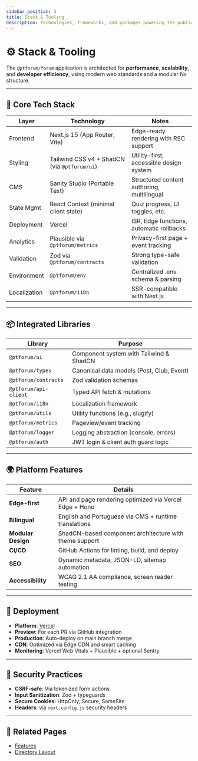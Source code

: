 ```yaml
---
sidebar_position: 3
title: Stack & Tooling
description: Technologies, frameworks, and packages powering the public website
---
```


# ⚙️ Stack & Tooling

The `@ptforum/forum` application is architected for **performance**, **scalability**, and **developer efficiency**, using modern web standards and a modular Nx structure.

---

## 🧰 Core Tech Stack

| **Layer**       | **Technology**                         | **Notes**                                  |
|------------------|----------------------------------------|---------------------------------------------|
| Frontend         | Next.js 15 (App Router, Vite)          | Edge-ready rendering with RSC support       |
| Styling          | Tailwind CSS v4 + ShadCN (via `@ptforum/ui`) | Utility-first, accessible design system     |
| CMS              | Sanity Studio (Portable Text)          | Structured content authoring, multilingual  |
| State Mgmt       | React Context (minimal client state)   | Quiz progress, UI toggles, etc.             |
| Deployment       | Vercel                                  | ISR, Edge functions, automatic rollbacks    |
| Analytics        | Plausible via `@ptforum/metrics`       | Privacy-first page + event tracking         |
| Validation       | Zod via `@ptforum/contracts`           | Strong type-safe validation                 |
| Environment      | `@ptforum/env`                         | Centralized .env schema & parsing           |
| Localization     | `@ptforum/i18n`                        | SSR-compatible with Next.js                 |

---

## 📦 Integrated Libraries

| **Library**            | **Purpose**                          |
|------------------------|--------------------------------------|
| `@ptforum/ui`          | Component system with Tailwind & ShadCN |
| `@ptforum/types`       | Canonical data models (Post, Club, Event) |
| `@ptforum/contracts`   | Zod validation schemas               |
| `@ptforum/api-client`  | Typed API fetch & mutations          |
| `@ptforum/i18n`        | Localization framework               |
| `@ptforum/utils`       | Utility functions (e.g., slugify)    |
| `@ptforum/metrics`     | Pageview/event tracking              |
| `@ptforum/logger`      | Logging abstraction (console, errors)|
| `@ptforum/auth`        | JWT login & client auth guard logic  |

---

## 🌍 Platform Features

| Feature           | Details                                                       |
|------------------|---------------------------------------------------------------|
| **Edge-first**    | API and page rendering optimized via Vercel Edge + Hono       |
| **Bilingual**     | English and Portuguese via CMS + runtime translations         |
| **Modular Design**| ShadCN-based component architecture with theme support        |
| **CI/CD**         | GitHub Actions for linting, build, and deploy                 |
| **SEO**           | Dynamic metadata, JSON-LD, sitemap automation                 |
| **Accessibility** | WCAG 2.1 AA compliance, screen reader testing                 |

---

## 🚀 Deployment

- **Platform**: [Vercel](https://vercel.com)
- **Preview**: For each PR via GitHub integration
- **Production**: Auto-deploy on main branch merge
- **CDN**: Optimized via Edge CDN and smart caching
- **Monitoring**: Vercel Web Vitals + Plausible + optional Sentry

---

## 🔐 Security Practices

- **CSRF-safe**: Via tokenized form actions
- **Input Sanitization**: Zod + typeguards
- **Secure Cookies**: HttpOnly, Secure, SameSite
- **Headers**: via `next.config.js` security headers

---

## 🔗 Related Pages

- [Features](./2-features.md)
- [Directory Layout](./4-structure.md)
